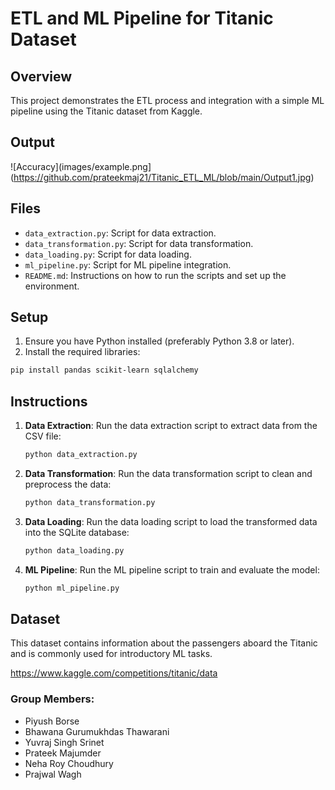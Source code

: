 
# ETL and ML Pipeline for Titanic Dataset

## Overview

This project demonstrates the ETL process and integration with a simple ML pipeline using the Titanic dataset from Kaggle.

## Output

![Accuracy](images/example.png](https://github.com/prateekmaj21/Titanic_ETL_ML/blob/main/Output1.jpg)

## Files

- `data_extraction.py`: Script for data extraction.
- `data_transformation.py`: Script for data transformation.
- `data_loading.py`: Script for data loading.
- `ml_pipeline.py`: Script for ML pipeline integration.
- `README.md`: Instructions on how to run the scripts and set up the environment.

## Setup

1. Ensure you have Python installed (preferably Python 3.8 or later).
2. Install the required libraries:

```sh
pip install pandas scikit-learn sqlalchemy
```

## Instructions

1. **Data Extraction**:
   Run the data extraction script to extract data from the CSV file:
   ```sh
   python data_extraction.py
   ```

2. **Data Transformation**:
   Run the data transformation script to clean and preprocess the data:
   ```sh
   python data_transformation.py
   ```

3. **Data Loading**:
   Run the data loading script to load the transformed data into the SQLite database:
   ```sh
   python data_loading.py
   ```

4. **ML Pipeline**:
   Run the ML pipeline script to train and evaluate the model:
   ```sh
   python ml_pipeline.py
   ```

## Dataset

This dataset contains information about the passengers aboard the Titanic and is commonly used for introductory ML tasks.

https://www.kaggle.com/competitions/titanic/data

### Group Members:

- Piyush Borse
- Bhawana Gurumukhdas Thawarani
- Yuvraj Singh Srinet 
- Prateek Majumder
- Neha Roy Choudhury
- Prajwal Wagh

        
